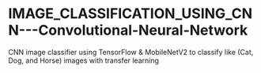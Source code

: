 # IMAGE_CLASSIFICATION_USING_CNN---Convolutional-Neural-Network
CNN image classifier using TensorFlow &amp; MobileNetV2 to classify like (Cat, Dog, and Horse) images with transfer learning
